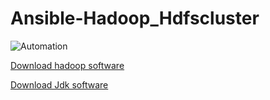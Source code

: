 # Ansible-Hadoop_Hdfscluster
![Automation](https://miro.medium.com/max/960/0*bCdvSUTWjFfDLAka.gif)


[Download hadoop software](https://drive.google.com/file/d/1RFaL5q09f484mEsM6Lin_knwbt1wG6F9/view?usp=sharing)

[Download Jdk software](https://drive.google.com/file/d/1BlZRg71C_c1iA6GOb6_xMJFaHgf3DGkl/view?usp=sharing)
